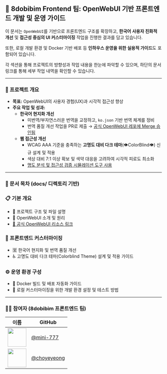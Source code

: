 ## 📘 8dobibim Frontend 팀: OpenWebUI 기반 프론트엔드 개발 및 운영 가이드

이 문서는 `OpenWebUI`를 기반으로 프론트엔드 구조를 확장하고, **한국어 사용자 친화적 개선** 및 **접근성 중심의 UI 커스터마이징** 작업을 진행한 결과를 담고 있습니다.

또한, 로컬 개발 환경 및 Docker 기반 배포 등 **인하우스 운영을 위한 실용적 가이드**도 포함되어 있습니다.

각 섹션을 통해 프로젝트의 방향성과 작업 내용을 한눈에 파악할 수 있으며, 하단의 문서 링크를 통해 세부 작업 내역을 확인할 수 있습니다.

---

### 🧾 프로젝트 개요

- **목표:** OpenWebUI의 사용자 경험(UX)과 시각적 접근성 향상
- **주요 작업 및 성과:**
    - **한국어 현지화 개선**
        - 미번역/부자연스러운 번역을 교정하고, `ko.json` 기반 번역 체계를 정비
        - 번역 품질 개선 작업을 PR로 제출 → [공식 OpenWebUI 레포에 Merge 승인됨](https://github.com/open-webui/open-webui/pull/13929)
    - **웹 접근성 개선**
        - WCAG AAA 기준을 충족하는 **고명도 대비 다크 테마**(👁️ColorBlind👁️) 신규 설계 및 적용
        - 색상 대비 7:1 이상 확보 및 색약 대응을 고려하여 시각적 피로도 최소화
        - [명도 분석 및 접근성 검증 시뮬레이션 도구 사용](https://accessibleweb.com/color-contrast-checker/)

---

### 📁 문서 목차 (docs/ 디렉토리 기반)

### 📋 기본 개요

- 📖 프로젝트 구조 및 파일 설명
- 📘 OpenWebUI 소개 및 원리
- [🔗 공식 OpenWebUI 리소스 링크](docs/OpenWebUI_공식_리소스.md)

### 🎨 프론트엔드 커스터마이징

- 🈺 한국어 현지화 및 번역 품질 개선
- ♿ 고명도 대비 다크 테마(Colorblind Theme) 설계 및 적용 가이드

### ⚙️ 운영 환경 구성

- 🐳 Docker 빌드 및 배포 자동화 가이드
- 📂 로컬 커스터마이징을 위한 개발 환경 설정 및 테스트 방법

---

### 🙋‍♀️ 참여자 (8dobibim 프론트엔드 팀)

| 이름 | GitHub |
| --- | --- |
| <img src="https://github.com/mini-777.png" width="60" /> | [@mini-777](https://github.com/mini-777) |
| <img src="https://github.com/choyeyeong.png" width="60" /> | [@choyeyeong](https://github.com/choyeyeong) |
